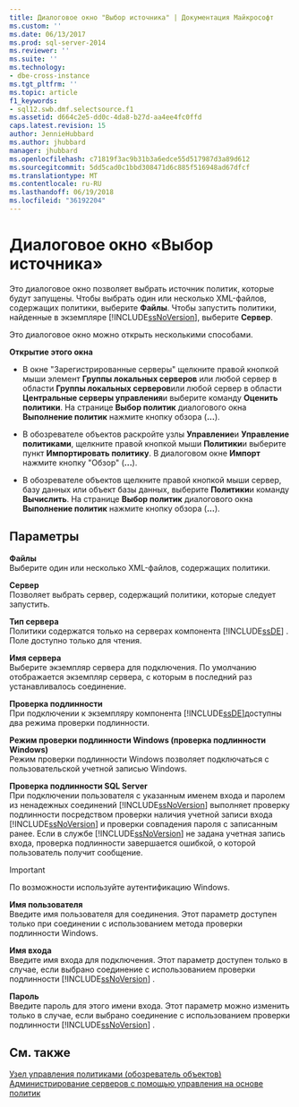 ```yaml
---
title: Диалоговое окно "Выбор источника" | Документация Майкрософт
ms.custom: ''
ms.date: 06/13/2017
ms.prod: sql-server-2014
ms.reviewer: ''
ms.suite: ''
ms.technology:
- dbe-cross-instance
ms.tgt_pltfrm: ''
ms.topic: article
f1_keywords:
- sql12.swb.dmf.selectsource.f1
ms.assetid: d664c2e5-dd0c-4da8-b27d-aa4ee4fc0ffd
caps.latest.revision: 15
author: JennieHubbard
ms.author: jhubbard
manager: jhubbard
ms.openlocfilehash: c71819f3ac9b31b3a6edce55d517987d3a89d612
ms.sourcegitcommit: 5dd5cad0c1bbd308471d6c885f516948ad67dfcf
ms.translationtype: MT
ms.contentlocale: ru-RU
ms.lasthandoff: 06/19/2018
ms.locfileid: "36192204"
---
```

# <a name="select-source-dialog-box"></a>Диалоговое окно «Выбор источника»
  Это диалоговое окно позволяет выбрать источник политик, которые будут запущены. Чтобы выбрать один или несколько XML-файлов, содержащих политики, выберите **Файлы**. Чтобы запустить политики, найденные в экземпляре [!INCLUDE[ssNoVersion](../../includes/ssnoversion-md.md)], выберите **Сервер**.  
  
 Это диалоговое окно можно открыть несколькими способами.  
  
 **Открытие этого окна**  
  
-   В окне "Зарегистрированные серверы" щелкните правой кнопкой мыши элемент **Группы локальных серверов** или любой сервер в области **Группы локальных серверов**или любой сервер в области **Центральные серверы управления**и выберите команду **Оценить политики**. На странице **Выбор политик** диалогового окна **Выполнение политик** нажмите кнопку обзора (**...**).  
  
-   В обозревателе объектов раскройте узлы **Управление**и **Управление политиками**, щелкните правой кнопкой мыши **Политики**и выберите пункт **Импортировать политику**. В диалоговом окне **Импорт** нажмите кнопку "Обзор" (**...**).  
  
-   В обозревателе объектов щелкните правой кнопкой мыши сервер, базу данных или объект базы данных, выберите **Политики**и команду **Вычислить**. На странице **Выбор политик** диалогового окна **Выполнение политик** нажмите кнопку обзора (**...**).  
  
## <a name="options"></a>Параметры  
 **Файлы**  
 Выберите один или несколько XML-файлов, содержащих политики.  
  
 **Сервер**  
 Позволяет выбрать сервер, содержащий политики, которые следует запустить.  
  
 **Тип сервера**  
 Политики содержатся только на серверах компонента [!INCLUDE[ssDE](../../includes/ssde-md.md)] . Поле доступно только для чтения.  
  
 **Имя сервера**  
 Выберите экземпляр сервера для подключения. По умолчанию отображается экземпляр сервера, с которым в последний раз устанавливалось соединение.  
  
 **Проверка подлинности**  
 При подключении к экземпляру компонента [!INCLUDE[ssDE](../../includes/ssde-md.md)]доступны два режима проверки подлинности.  
  
 **Режим проверки подлинности Windows (проверка подлинности Windows)**  
 Режим проверки подлинности Windows позволяет подключаться с пользовательской учетной записью Windows.  
  
 **Проверка подлинности SQL Server**  
 При подключении пользователя с указанным именем входа и паролем из ненадежных соединений [!INCLUDE[ssNoVersion](../../includes/ssnoversion-md.md)] выполняет проверку подлинности посредством проверки наличия учетной записи входа [!INCLUDE[ssNoVersion](../../includes/ssnoversion-md.md)] и проверки совпадения пароля с записанным ранее. Если в службе [!INCLUDE[ssNoVersion](../../includes/ssnoversion-md.md)] не задана учетная запись входа, проверка подлинности завершается ошибкой, о которой пользователь получит сообщение.  
  
> [!IMPORTANT]  
>  По возможности используйте аутентификацию Windows.  
  
 **Имя пользователя**  
 Введите имя пользователя для соединения. Этот параметр доступен только при соединении с использованием метода проверки подлинности Windows.  
  
 **Имя входа**  
 Введите имя входа для подключения. Этот параметр доступен только в случае, если выбрано соединение с использованием проверки подлинности [!INCLUDE[ssNoVersion](../../includes/ssnoversion-md.md)] .  
  
 **Пароль**  
 Введите пароль для этого имени входа. Этот параметр можно изменить только в случае, если выбрано соединение с использованием проверки подлинности [!INCLUDE[ssNoVersion](../../includes/ssnoversion-md.md)] .  
  
## <a name="see-also"></a>См. также  
 [Узел управления политиками (обозреватель объектов)](../../ssms/object/object-explorer.md)   
 [Администрирование серверов с помощью управления на основе политик](administer-servers-by-using-policy-based-management.md)  
  
  